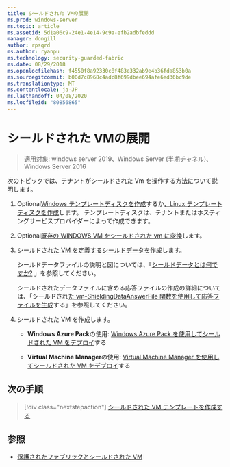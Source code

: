 ```yaml
---
title: シールドされた VMの展開
ms.prod: windows-server
ms.topic: article
ms.assetid: 5d1a06c9-24e1-4e14-9c9a-efb2adbfeddd
manager: dongill
author: rpsqrd
ms.author: ryanpu
ms.technology: security-guarded-fabric
ms.date: 08/29/2018
ms.openlocfilehash: f4550f8a92330c8f483e332ab9e4b36fda853b0a
ms.sourcegitcommit: b00d7c8968c4adc8f699dbee694afe6ed36bc9de
ms.translationtype: MT
ms.contentlocale: ja-JP
ms.lasthandoff: 04/08/2020
ms.locfileid: "80856865"
---
```

# <a name="deploy-shielded-vms"></a>シールドされた VMの展開


>適用対象: windows server 2019、Windows Server (半期チャネル)、Windows Server 2016

次のトピックでは、テナントがシールドされた Vm を操作する方法について説明します。

1. Optional[Windows テンプレートディスクを作成](guarded-fabric-create-a-shielded-vm-template.md)するか[、Linux テンプレートディスクを作成](guarded-fabric-create-a-linux-shielded-vm-template.md)します。 テンプレートディスクは、テナントまたはホスティングサービスプロバイダーによって作成できます。 

2. Optional[既存の WINDOWS VM をシールドされた vm に変換](guarded-fabric-vm-shielding-helper-vhd.md)します。 

3. シールドされ[た VM を定義するシールドデータを作成](guarded-fabric-tenant-creates-shielding-data.md)します。

    シールドデータファイルの説明と図については、「[シールドデータとは何ですか?](guarded-fabric-and-shielded-vms.md#what-is-shielding-data-and-why-is-it-necessary) 」を参照してください。
    
    シールドされたデータファイルに含める応答ファイルの作成の詳細については、「シールドされ[た vm-ShieldingDataAnswerFile 関数を使用して応答ファイルを生成](guarded-fabric-sample-unattend-xml-file.md)する」を参照してください。

4. シールドされた VM を作成します。
 
    - **Windows Azure Pack**の使用: [Windows Azure Pack を使用してシールドされた VM をデプロイ](guarded-fabric-shielded-vm-windows-azure-pack.md)する

    - **Virtual Machine Manager**の使用: [Virtual Machine Manager を使用してシールドされた VM をデプロイ](guarded-fabric-tenant-deploys-shielded-vm-using-vmm.md)する

## <a name="next-step"></a>次の手順

> [!div class="nextstepaction"]
> [シールドされた VM テンプレートを作成する](guarded-fabric-create-a-shielded-vm-template.md)

## <a name="see-also"></a>参照

- [保護されたファブリックとシールドされた VM](guarded-fabric-and-shielded-vms-top-node.md)
